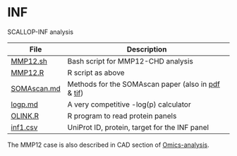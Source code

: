 # INF
SCALLOP-INF analysis

File    | Description
--------|---------------------------------------------------------------
[MMP12.sh](doc/MMP12.sh) | Bash script for MMP12-CHD analysis
[MMP12.R](doc/MMP12.R) | R script as above
[SOMAscan.md](doc/SOMAscan.md) | Methods for the SOMAscan paper (also in [pdf](doc/SOMAscan.pdf) & [tif](doc/SOMAscan.tif))
[logp.md](doc/logp.md) | A very competitive -log(p) calculator
[OLINK.R](doc/OLINK.R) | R program to read protein panels
[inf1.csv](doc/inf1.csv) | UniProt ID, protein, target for the INF panel

The MMP12 case is also described in CAD section of [Omics-analysis](https://github.com/jinghuazhao/Omics-analysis).
